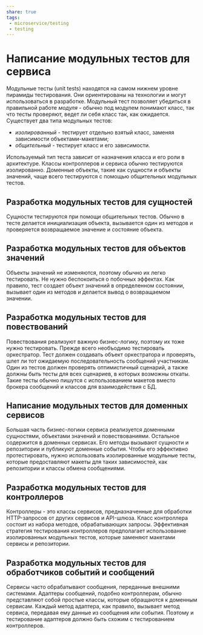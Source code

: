 ```yaml
---
share: true
tags:
 - microservice/testing
 - testing
---
```

# Написание модульных тестов для сервиса
Модульные тесты (unit tests) находятся на самом нижнем уровне пирамиды тестирования. Они ориентированы на технологии и могут использоваться в разработке. Модульный тест позволяет убедиться в правильной работе *модуля* - обычно под модулем понимают класс, так что тесты проверяют, ведет ли себя класс так, как ожидается.
Существует два типа модульных тестов:
- *изолированный* - тестирует отдельно взятый класс, заменяя зависимости объектами-макетами;
- *общительный* - тестирует класс и его зависимости.

Используемый тип теста зависит от назначения класса и его роли в архитектуре. Классы контроллеров и сервиса обычно тестируются изолированно. Доменные объекты, такие как сущности и объекты значений, чаще всего тестируются с помощью общительных модульных тестов.
## Разработка модульных тестов для сущностей
Сущности тестируются при помощи общительных тестов. Обычно в тесте делается инициализация объекта, вызывается один из методов и проверяется возвращаемое значение и состояние объекта.
## Разработка модульных тестов для объектов значений
Объекты значений не изменяются, поэтому обычно их легко тестировать. Не нужно беспокоиться о побочных эффектах. Как правило, тест создает объект значений в определенном состоянии, вызывает один из методов и делается вывод о возвращаемом значении.
## Разработка модульных тестов для повествований
Повествования реализуют важную бизнес-логику, поэтому их тоже нужно тестировать. Прежде всего необъодимо тестировать оркестратор. Тест должен создавать объект оркестратора и проверять, шлет ли тот ожидаемую последовательность сообщений участникам. Один из тестов должен проверять оптимистичный сценарий, а также должны быть тесты для всех сценариев, в которых возможны откаты.
Такие тесты обычно пишутся с использованием макетов вместо брокера сообщений и классов для взаимодействия с БД.
## Написание модульных тестов для доменных сервисов
Б*о*льшая часть бизнес-логики сервиса реализуется доменными сущностями, объектами значений и повествованиями. Остальное содержится в доменных сервисах. Его методы вызывают сущности и репозитории и публикуют доменные события. Чтобы его эффективно протестировать, нужно использовать изолированные модульные тесты, которые предоставляют макеты для таких зависимостей, как репозитории и классы обмена сообщениями.
## Разработка модульных тестов для контроллеров
Контроллеры - это классы сервисов, предназначенные для обработки HTTP-запросов от других сервисов и API-шлюза. Класс контроллера состоит из набора методов, обрабатывающих запросы. Эффективная стратегия тестирования контроллеров предполагает использование изолированных модульных тестов, которые заменяют макетами сервисы и репозитории.
## Разработка модульных тестов для обработчиков событий и сообщений
Сервисы часто обрабатывают сообщения, переданные внешними системами. Адаптеры сообщений, подобно контроллерам, обычно представляют собой простые классы, которые обращаются к доменным сервисам. Каждый метод адаптера, как правило, вызывает метод сервиса, передавая ему данные из сообщения или события. Поэтому и тестирование адаптеров должно быть схожим с тестированием контроллеров.